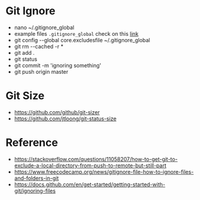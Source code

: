 # Git Ignore
- nano ~/.gitignore_global
- example files `.gitignore_global` check on this [link](https://raw.githubusercontent.com/xhilmi/gitignore/master/gitignore-bak) 
- git config --global core.excludesfile ~/.gitignore_global
- git rm --cached -r *
- git add .
- git status
- git commit -m 'ignoring something'
- git push origin master

# Git Size
- https://github.com/github/git-sizer
- https://github.com/jtloong/git-status-size

# Reference
- https://stackoverflow.com/questions/11058207/how-to-get-git-to-exclude-a-local-directory-from-push-to-remote-but-still-part
- https://www.freecodecamp.org/news/gitignore-file-how-to-ignore-files-and-folders-in-git
- https://docs.github.com/en/get-started/getting-started-with-git/ignoring-files
